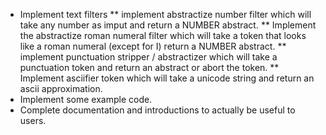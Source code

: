 * Implement text filters
** implement abstractize number filter which will take any number as imput and return a NUMBER abstract.
** Implement the abstractize roman numeral filter which will take a token that looks like a roman numeral (except for I) 
   return a NUMBER abstract.
** implement punctuation stripper / abstractizer which will take a punctuation token and return an abstract or abort the
   token.
** Implement asciifier token which will take a unicode string and return an ascii approximation.
* Implement some example code.
* Complete documentation and introductions to actually be useful to users.
